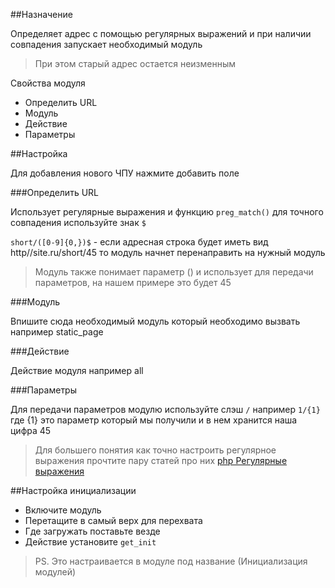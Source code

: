 ##Назначение

Определяет адрес с помощью регулярных выражений и при наличии совпадения запускает необходимый модуль 

>При этом старый адрес остается неизменным

Свойства модуля

- Определить URL
- Модуль
- Действие
- Параметры

##Настройка

Для добавления нового ЧПУ нажмите добавить поле

###Определить URL

Использует регулярные выражения и функцию ```preg_match()``` для точного совпадения используйте знак ```$```

```short/([0-9]{0,})$``` - если адресная строка будет иметь вид http//site.ru/short/45 то модуль начнет перенаправить на нужный модуль

>Модуль также понимает параметр () и использует для передачи параметров, на нашем примере это будет 45

###Модуль

Впишите сюда необходимый модуль который необходимо вызвать например static_page

###Действие

Действие модуля например all

###Параметры

Для передачи параметров модулю используйте слэш ```/``` например ```1/{1}``` где {1} это параметр который мы получили и в нем хранится наша цифра 45

>Для большего понятия как точно настроить регулярное выражения прочтите пару статей про них [php Регулярные выражения](http://www.google.ru/#hl=ru&gs_nf=3&pq=%D1%80%D0%B5%D0%B3%D1%83%D0%BB%D1%8F%D1%80%D0%BD%D1%8B%D0%B5%20%D0%B2%D1%8B%D1%80%D0%B0%D0%B6%D0%B5%D0%BD%D0%B8%D1%8F&cp=3&gs_id=f1&xhr=t&q=php+%D1%80%D0%B5%D0%B3%D1%83%D0%BB%D1%8F%D1%80%D0%BD%D1%8B%D0%B5+%D0%B2%D1%8B%D1%80%D0%B0%D0%B6%D0%B5%D0%BD%D0%B8%D1%8F&pf=p&newwindow=1&sclient=psy-ab&oq=%D0%B7%D1%80%D0%B7%D1%80%D0%B5%D0%B3%D1%83%D0%BB%D1%8F%D1%80%D0%BD%D1%8B%D0%B5+%D0%B2%D1%8B%D1%80%D0%B0%D0%B6%D0%B5%D0%BD%D0%B8%D1%8F&gs_l=&pbx=1&bav=on.2,or.r_gc.r_pw.r_qf.&fp=a6cf6a1d658f40bd&bpcl=38626820&biw=1366&bih=652)

##Настройка инициализации

- Включите модуль
- Перетащите в самый верх для перехвата
- Где загружать поставьте везде
- Действие установите ```get_init```

>PS. Это настраивается в модуле под название (Инициализация модулей)

